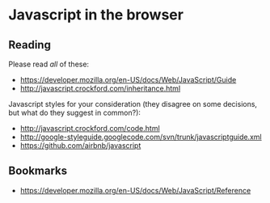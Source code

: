 # Javascript in the browser

## Reading

Please read *all* of these:
* https://developer.mozilla.org/en-US/docs/Web/JavaScript/Guide
* http://javascript.crockford.com/inheritance.html
 
Javascript styles for your consideration (they disagree on some decisions, but what do they suggest in common?):
* http://javascript.crockford.com/code.html
* http://google-styleguide.googlecode.com/svn/trunk/javascriptguide.xml
* https://github.com/airbnb/javascript

## Bookmarks

* https://developer.mozilla.org/en-US/docs/Web/JavaScript/Reference
